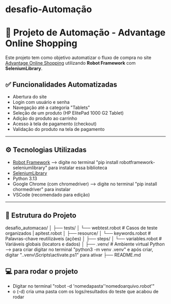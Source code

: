 # desafio-Automação

# 🛒 Projeto de Automação - Advantage Online Shopping

Este projeto tem como objetivo automatizar o fluxo de compra no site [Advantage Online Shopping](https://advantageonlineshopping.com/) utilizando **Robot Framework** com **SeleniumLibrary**.

## ✅ Funcionalidades Automatizadas

- Abertura do site
- Login com usuário e senha
- Navegação até a categoria "Tablets"
- Seleção de um produto (HP ElitePad 1000 G2 Tablet)
- Adição do produto ao carrinho
- Acesso à tela de pagamento (checkout)
- Validação do produto na tela de pagamento

---

## ⚙️ Tecnologias Utilizadas

- [Robot Framework](https://robotframework.org/) --> digite no terminal "pip install robotframework-seleniumlibrary" para instalar essa biblioteca
- [SeleniumLibrary](https://robotframework.org/SeleniumLibrary/)
- Python 3.13
- Google Chrome (com chromedriver) --> digite no terminal "pip install chormedriver" para instalar
- VSCode (recomendado para edição)

---

## 📁 Estrutura do Projeto

desafio_automacao/
│
├── tests/
│ └── webtest.robot # Casos de teste organizados
|     apitest.robot
│
├── resource/
│ └── keywords.robot # Palavras-chave reutilizáveis (ações)
│
├── steps/
│ └── variables.robot # Variáveis globais (locators e dados)
│
├── .venv/ # Ambiente virtual Python --> para criar digitar no terminal "python3 -m venv .venv" e após criar, digitar ".\.venv\Scripts\activate.ps1" para ativar
├── README.md

## 💻 para rodar o projeto

- Digitar no terminal "robot -d 'nomedapasta''nomedoarquivo.robot'"
- o (-d) cria uma pasta com os logs/resultados do teste que acabou de rodar

